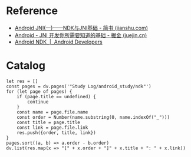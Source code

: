 # Reference

* [Android JNI(一)——NDK与JNI基础 - 简书 (jianshu.com)](https://www.jianshu.com/p/87ce6f565d37)
* [Android - JNI 开发你所需要知道的基础 - 掘金 (juejin.cn)](https://juejin.cn/post/6844904192780271630)
* [Android NDK  |  Android Developers](https://developer.android.com/ndk?hl=en)

# Catalog

```dataviewjs
let res = []
const pages = dv.pages('"Study Log/android_study/ndk"')
for (let page of pages) {
	if (page.title == undefined) {
		continue
	}
	const name = page.file.name
	const order = Number(name.substring(0, name.indexOf("_")))
	const title = page.title
	const link = page.file.link
	res.push({order, title, link})
}
pages.sort((a, b) => a.order - b.order)
dv.list(res.map(x => "[" + x.order + "]" + x.title + ": " + x.link))
```
